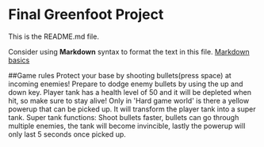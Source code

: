 # Final Greenfoot Project
This is the README.md file.

Consider using **Markdown** syntax to format the text in this file. [Markdown basics](https://www.markdownguide.org/getting-started/)

##Game rules
Protect your base by shooting bullets(press space) at incoming enemies! Prepare to dodge enemy bullets by using the up and down key. 
Player tank has a health level of 50 and it will be depleted when hit, so make sure to stay alive!
Only in 'Hard game world' is there a yellow powerup that can be picked up. It will transform the player tank into a super tank. 
Super tank functions: Shoot bullets faster, bullets can go through multiple enemies, the tank will become invincible, lastly the powerup will only last 5 seconds once picked up. 
